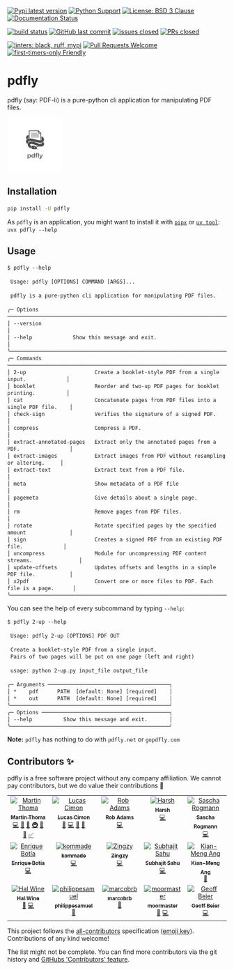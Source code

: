 [![Pypi latest version](https://img.shields.io/pypi/v/pdfly.svg)](https://pypi.org/pypi/pdfly#history)
[![Python Support](https://img.shields.io/pypi/pyversions/pdfly.svg)](https://pypi.org/project/pdfly/)
[![License: BSD 3 Clause](https://img.shields.io/badge/License-BSD%203%20Clause-blue.svg)](https://opensource.org/license/bsd-3-clause)
[![Documentation Status](https://app.readthedocs.org/projects/pdfly/badge/?version=latest)](https://pdfly.readthedocs.io/en/latest/)

[![build status](https://github.com/py-pdf/pdfly/workflows/CI/badge.svg)](https://github.com/py-pdf/pdfly/actions?query=branch%3Amain)
[![GitHub last commit](https://img.shields.io/github/last-commit/py-pdf/pdfly)](https://github.com/py-pdf/pdfly/commits/main/)
[![issues closed](https://img.shields.io/github/issues-closed/py-pdf/pdfly)](https://github.com/py-pdf/pdfly/issues)
[![PRs closed](https://img.shields.io/github/issues-pr-closed/py-pdf/pdfly)](https://github.com/py-pdf/pdfly/pulls)

[![linters: black, ruff, mypi](https://img.shields.io/badge/linters-black,ruff,mypi-green.svg)](https://github.com/py-pdf/pdfly/actions)
[![Pull Requests Welcome](https://img.shields.io/badge/PRs-welcome-brightgreen.svg?style=flat)](https://makeapullrequest.com)
[![first-timers-only Friendly](https://img.shields.io/badge/first--timers--only-friendly-blue.svg)](https://www.firsttimersonly.com/)

# pdfly

pdfly (say: PDF-li) is a pure-python cli application for manipulating PDF files.

<img src="docs/pdfly-logo.png" alt="pdfly logo" width="25%">

## Installation

```bash
pip install -U pdfly
```

As `pdfly` is an application, you might want to install it with [`pipx`](https://pypi.org/project/pipx/) or [`uv tool`](https://docs.astral.sh/uv/concepts/tools/): `uvx pdfly --help`

## Usage

```console
$ pdfly --help

 Usage: pdfly [OPTIONS] COMMAND [ARGS]...

 pdfly is a pure-python cli application for manipulating PDF files.

╭─ Options ─────────────────────────────────────────────────────────────────────────────╮
│ --version                                                                             │
│ --help             Show this message and exit.                                        │
╰───────────────────────────────────────────────────────────────────────────────────────╯
╭─ Commands ────────────────────────────────────────────────────────────────────────────╮
│ 2-up                      Create a booklet-style PDF from a single input.             │
│ booklet                   Reorder and two-up PDF pages for booklet printing.          │
│ cat                       Concatenate pages from PDF files into a single PDF file.    │
│ check-sign                Verifies the signature of a signed PDF.                     │
│ compress                  Compress a PDF.                                             │
│ extract-annotated-pages   Extract only the annotated pages from a PDF.                │
│ extract-images            Extract images from PDF without resampling or altering.     │
│ extract-text              Extract text from a PDF file.                               │
│ meta                      Show metadata of a PDF file                                 │
│ pagemeta                  Give details about a single page.                           │
│ rm                        Remove pages from PDF files.                                │
│ rotate                    Rotate specified pages by the specified amount              │
│ sign                      Creates a signed PDF from an existing PDF file.             │
│ uncompress                Module for uncompressing PDF content streams.               │
│ update-offsets            Updates offsets and lengths in a simple PDF file.           │
│ x2pdf                     Convert one or more files to PDF. Each file is a page.      │
╰───────────────────────────────────────────────────────────────────────────────────────╯
```

You can see the help of every subcommand by typing `--help`:

```console
$ pdfly 2-up --help

 Usage: pdfly 2-up [OPTIONS] PDF OUT

 Create a booklet-style PDF from a single input.
 Pairs of two pages will be put on one page (left and right)

 usage: python 2-up.py input_file output_file

╭─ Arguments ───────────────────────────────────────╮
│ *    pdf      PATH  [default: None] [required]    │
│ *    out      PATH  [default: None] [required]    │
╰───────────────────────────────────────────────────╯
╭─ Options ─────────────────────────────────────────╮
│ --help          Show this message and exit.       │
╰───────────────────────────────────────────────────╯
```

**Note:** `pdfly` has nothing to do with ``pdfly.net`` or ``gopdfly.com``

## Contributors ✨

pdfly is a free software project without any company affiliation. We cannot pay
contributors, but we do value their contributions 🤗

<!-- ALL-CONTRIBUTORS-LIST:START - Do not remove or modify this section -->
<!-- prettier-ignore-start -->
<!-- markdownlint-disable -->
<table>
  <tbody>
    <tr>
      <td align="center" valign="top" width="20%"><a href="http://martin-thoma.com/"><img src="https://avatars.githubusercontent.com/u/1658117?v=4?s=100" width="100px;" alt="Martin Thoma"/><br /><sub><b>Martin Thoma</b></sub></a><br /><a href="https://github.com/py-pdf/pdfly/commits?author=MartinThoma" title="Code">💻</a> <a href="https://github.com/py-pdf/pdfly/commits?author=MartinThoma" title="Documentation">📖</a> <a href="#ideas-MartinThoma" title="Ideas, Planning, & Feedback">🤔</a> <a href="#infra-MartinThoma" title="Infrastructure (Hosting, Build-Tools, etc)">🚇</a> <a href="#maintenance-MartinThoma" title="Maintenance">🚧</a> <a href="#projectManagement-MartinThoma" title="Project Management">📆</a> <a href="#tutorial-MartinThoma" title="Tutorials">✅</a></td>
      <td align="center" valign="top" width="20%"><a href="https://chezsoi.org/lucas/blog/"><img src="https://avatars.githubusercontent.com/u/925560?v=4?s=100" width="100px;" alt="Lucas Cimon"/><br /><sub><b>Lucas Cimon</b></sub></a><br /><a href="https://github.com/py-pdf/pdfly/issues?q=author%3ALucas-C" title="Bug reports">🐛</a> <a href="https://github.com/py-pdf/pdfly/commits?author=Lucas-C" title="Code">💻</a> <a href="https://github.com/py-pdf/pdfly/commits?author=Lucas-C" title="Documentation">📖</a> <a href="#maintenance-Lucas-C" title="Maintenance">🚧</a></td>
      <td align="center" valign="top" width="20%"><a href="https://github.com/pastor-robert"><img src="https://avatars.githubusercontent.com/u/35646090?v=4?s=100" width="100px;" alt="Rob Adams"/><br /><sub><b>Rob Adams</b></sub></a><br /><a href="https://github.com/py-pdf/pdfly/commits?author=pastor-robert" title="Code">💻</a></td>
      <td align="center" valign="top" width="20%"><a href="https://github.com/Kaos599"><img src="https://avatars.githubusercontent.com/u/115716485?v=4?s=100" width="100px;" alt="Harsh "/><br /><sub><b>Harsh </b></sub></a><br /><a href="https://github.com/py-pdf/pdfly/commits?author=Kaos599" title="Code">💻</a></td>
      <td align="center" valign="top" width="20%"><a href="https://github.com/srogmann"><img src="https://avatars.githubusercontent.com/u/59577610?v=4?s=100" width="100px;" alt="Sascha Rogmann"/><br /><sub><b>Sascha Rogmann</b></sub></a><br /><a href="https://github.com/py-pdf/pdfly/commits?author=srogmann" title="Code">💻</a></td>
    </tr>
    <tr>
      <td align="center" valign="top" width="20%"><a href="https://github.com/ebotiab"><img src="https://avatars.githubusercontent.com/u/62219950?v=4?s=100" width="100px;" alt="Enrique Botía"/><br /><sub><b>Enrique Botía</b></sub></a><br /><a href="https://github.com/py-pdf/pdfly/commits?author=ebotiab" title="Code">💻</a></td>
      <td align="center" valign="top" width="20%"><a href="https://github.com/kommade"><img src="https://avatars.githubusercontent.com/u/99523586?v=4?s=100" width="100px;" alt="kommade"/><br /><sub><b>kommade</b></sub></a><br /><a href="https://github.com/py-pdf/pdfly/commits?author=kommade" title="Code">💻</a></td>
      <td align="center" valign="top" width="20%"><a href="https://spoo.me/"><img src="https://avatars.githubusercontent.com/u/90309290?v=4?s=100" width="100px;" alt="Zingzy"/><br /><sub><b>Zingzy</b></sub></a><br /><a href="https://github.com/py-pdf/pdfly/commits?author=Zingzy" title="Code">💻</a></td>
      <td align="center" valign="top" width="20%"><a href="https://wolfram77.github.io"><img src="https://avatars.githubusercontent.com/u/3179612?v=4?s=100" width="100px;" alt="Subhajit Sahu"/><br /><sub><b>Subhajit Sahu</b></sub></a><br /><a href="https://github.com/py-pdf/pdfly/commits?author=wolfram77" title="Code">💻</a></td>
      <td align="center" valign="top" width="20%"><a href="https://www.kianmeng.org"><img src="https://avatars.githubusercontent.com/u/134518?v=4?s=100" width="100px;" alt="Kian-Meng Ang"/><br /><sub><b>Kian-Meng Ang</b></sub></a><br /><a href="#ideas-kianmeng" title="Ideas, Planning, & Feedback">🤔</a></td>
    </tr>
    <tr>
      <td align="center" valign="top" width="20%"><a href="https://github.com/hwine"><img src="https://avatars.githubusercontent.com/u/132412?v=4?s=100" width="100px;" alt="Hal Wine"/><br /><sub><b>Hal Wine</b></sub></a><br /><a href="https://github.com/py-pdf/pdfly/issues?q=author%3Ahwine" title="Bug reports">🐛</a> <a href="https://github.com/py-pdf/pdfly/commits?author=hwine" title="Code">💻</a></td>
      <td align="center" valign="top" width="20%"><a href="https://github.com/philippesamuel"><img src="https://avatars.githubusercontent.com/u/32560769?v=4?s=100" width="100px;" alt="philippesamuel"/><br /><sub><b>philippesamuel</b></sub></a><br /><a href="https://github.com/py-pdf/pdfly/commits?author=philippesamuel" title="Documentation">📖</a></td>
      <td align="center" valign="top" width="20%"><a href="https://github.com/marcobrb"><img src="https://avatars.githubusercontent.com/u/219329309?v=4?s=100" width="100px;" alt="marcobrb"/><br /><sub><b>marcobrb</b></sub></a><br /><a href="https://github.com/py-pdf/pdfly/commits?author=marcobrb" title="Documentation">📖</a></td>
      <td align="center" valign="top" width="20%"><a href="https://github.com/moormaster"><img src="https://avatars.githubusercontent.com/u/2452695?v=4?s=100" width="100px;" alt="moormaster"/><br /><sub><b>moormaster</b></sub></a><br /><a href="https://github.com/py-pdf/pdfly/commits?author=moormaster" title="Documentation">📖</a> <a href="https://github.com/py-pdf/pdfly/commits?author=moormaster" title="Code">💻</a></td>
      <td align="center" valign="top" width="20%"><a href="https://geoff.tuxpup.com/"><img src="https://avatars.githubusercontent.com/u/133355?v=4?s=100" width="100px;" alt="Geoff Beier"/><br /><sub><b>Geoff Beier</b></sub></a><br /><a href="https://github.com/py-pdf/pdfly/commits?author=geoffbeier" title="Code">💻</a></td>
    </tr>
  </tbody>
</table>

<!-- markdownlint-restore -->
<!-- prettier-ignore-end -->

<!-- ALL-CONTRIBUTORS-LIST:END -->

This project follows the [all-contributors](https://github.com/all-contributors/all-contributors) specification
([emoji key](https://allcontributors.org/docs/en/emoji-key)).
Contributions of any kind welcome!

The list might not be complete. You can find more contributors via the git
history and [GitHubs 'Contributors' feature](https://github.com/py-pdf/pdfly/graphs/contributors).
